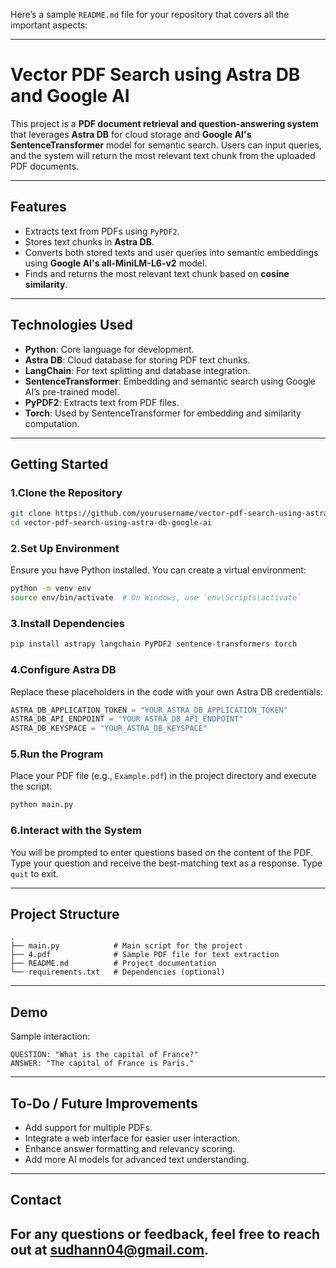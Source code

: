 Here’s a sample `README.md` file for your repository that covers all the important aspects:

---

# Vector PDF Search using Astra DB and Google AI

This project is a **PDF document retrieval and question-answering system** that leverages **Astra DB** for cloud storage and **Google AI's SentenceTransformer** model for semantic search. Users can input queries, and the system will return the most relevant text chunk from the uploaded PDF documents.

---

## Features

- Extracts text from PDFs using `PyPDF2`.
- Stores text chunks in **Astra DB**.
- Converts both stored texts and user queries into semantic embeddings using **Google AI's all-MiniLM-L6-v2** model.
- Finds and returns the most relevant text chunk based on **cosine similarity**.

---

## Technologies Used

- **Python**: Core language for development.
- **Astra DB**: Cloud database for storing PDF text chunks.
- **LangChain**: For text splitting and database integration.
- **SentenceTransformer**: Embedding and semantic search using Google AI’s pre-trained model.
- **PyPDF2**: Extracts text from PDF files.
- **Torch**: Used by SentenceTransformer for embedding and similarity computation.

---

## Getting Started

### 1.Clone the Repository
```bash
git clone https://github.com/yourusername/vector-pdf-search-using-astra-db-google-ai.git
cd vector-pdf-search-using-astra-db-google-ai
```

### 2.Set Up Environment
Ensure you have Python installed. You can create a virtual environment:

```bash
python -m venv env
source env/bin/activate  # On Windows, use `env\Scripts\activate`
```

### 3.Install Dependencies
```bash
pip install astrapy langchain PyPDF2 sentence-transformers torch
```

### 4.Configure Astra DB
Replace these placeholders in the code with your own Astra DB credentials:
```python
ASTRA_DB_APPLICATION_TOKEN = "YOUR_ASTRA_DB_APPLICATION_TOKEN"
ASTRA_DB_API_ENDPOINT = "YOUR_ASTRA_DB_API_ENDPOINT"
ASTRA_DB_KEYSPACE = "YOUR_ASTRA_DB_KEYSPACE"
```

### 5.Run the Program
Place your PDF file (e.g., `Example.pdf`) in the project directory and execute the script:
```bash
python main.py
```

### 6.Interact with the System
You will be prompted to enter questions based on the content of the PDF. Type your question and receive the best-matching text as a response. Type `quit` to exit.

---

## Project Structure

```plaintext
.
├── main.py            # Main script for the project
├── 4.pdf              # Sample PDF file for text extraction
├── README.md          # Project documentation
└── requirements.txt   # Dependencies (optional)
```

---

## Demo

Sample interaction:
```plaintext
QUESTION: "What is the capital of France?"
ANSWER: "The capital of France is Paris."
```

---

## To-Do / Future Improvements

- Add support for multiple PDFs.
- Integrate a web interface for easier user interaction.
- Enhance answer formatting and relevancy scoring.
- Add more AI models for advanced text understanding.

---

## Contact
For any questions or feedback, feel free to reach out at sudhann04@gmail.com.
---
